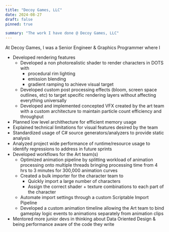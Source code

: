 ```yaml
---
title: "Decoy Games, LLC"
date: 2024-08-27
draft: false
pinned: true

summary: "The work I have done @ Decoy Games, LLC"
---
```


At Decoy Games, I was a Senior Engineer & Graphics Programmer where I

* Developed rendering features
    * Developed a non photorealistic shader to render characters in DOTS with 
        * procedural rim lighting
        * emission blending
        * gradient ramping to achieve visual target
    * Developed custom post processing effects (bloom, screen space outlines, etc) to target specific rendering layers without affecting everything universally
    * Developed and implemented concepted VFX created by the art team with a custom architecture to maintain particle count efficiency and throughput
* Planned low level archithecture for efficient memory usage 
* Explained technical limitations for visual features desired by the team
* Standardized usage of C# source generators/analyzers to provide static analysis
* Analyzed project wide performance of runtime/resource usage to identify regressions to address in future sprints
* Developed workflows for the Art team(s)
    * Optimized animation pipeline by splitting workload of animation processing onto multiple threads bringing processing time from 4 hrs to 3 minutes for 300,000 animation curves
    * Created a bulk importer for the character team to
        * Quickly import a large number of characters
        * Assign the correct shader + texture combinations to each part of the character
    * Automate import settings through a custom Scriptable Import Pipeline
    * Developed a custom animation timeline allowing the Art team to bind gameplay logic events to animations separately from animation clips
* Mentored more junior devs in thinking about Data Oriented Design & being performance aware of the code they write
